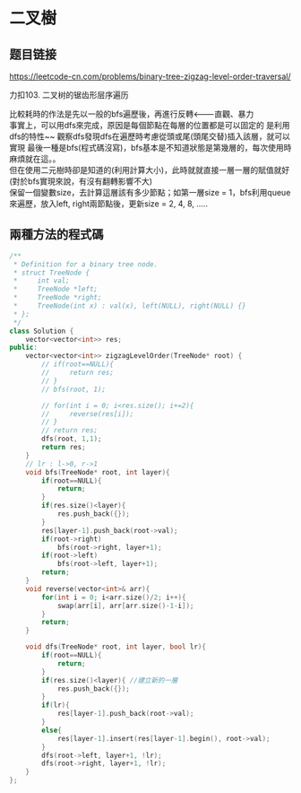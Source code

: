 # 二叉樹

## 题目链接

https://leetcode-cn.com/problems/binary-tree-zigzag-level-order-traversal/

力扣103. 二叉树的锯齿形层序遍历

比較耗時的作法是先以一般的bfs遍歷後，再進行反轉<---直觀、暴力   
事實上，可以用dfs來完成，原因是每個節點在每層的位置都是可以固定的 
是利用dfs的特性~~ 觀察dfs發現dfs在遍歷時考慮從頭或尾(頭尾交替)插入該層，就可以實現
最後一種是bfs(程式碼沒寫)，bfs基本是不知道狀態是第幾層的，每次使用時麻煩就在這。。   
但在使用二元樹時卻是知道的(利用計算大小)，此時就就直接一層一層的賦值就好(對於bfs實現來說，有沒有翻轉影響不大)   
保留一個變數size，去計算這層該有多少節點；如第一層size = 1，bfs利用queue來遍歷，放入left, right兩節點後，更新size = 2, 4, 8, .....    


兩種方法的程式碼
---------------------------------------

```cpp
/**
 * Definition for a binary tree node.
 * struct TreeNode {
 *     int val;
 *     TreeNode *left;
 *     TreeNode *right;
 *     TreeNode(int x) : val(x), left(NULL), right(NULL) {}
 * };
 */
class Solution {
    vector<vector<int>> res;
public:
    vector<vector<int>> zigzagLevelOrder(TreeNode* root) {
        // if(root==NULL){
        //     return res;
        // }
        // bfs(root, 1);

        // for(int i = 0; i<res.size(); i+=2){
        //     reverse(res[i]);
        // }
        // return res;
        dfs(root, 1,1);
        return res;
    }
    // lr : l->0, r->1
    void bfs(TreeNode* root, int layer){
        if(root==NULL){
            return;
        }
        if(res.size()<layer){
            res.push_back({});
        }
        res[layer-1].push_back(root->val);
        if(root->right)
            bfs(root->right, layer+1);
        if(root->left)
            bfs(root->left, layer+1);
        return;
    }
    void reverse(vector<int>& arr){
        for(int i = 0; i<arr.size()/2; i++){
            swap(arr[i], arr[arr.size()-1-i]);
        }
        return;
    }

    void dfs(TreeNode* root, int layer, bool lr){
        if(root==NULL){
            return;
        }
        if(res.size()<layer){ //建立新的一層
            res.push_back({});
        }
        if(lr){
            res[layer-1].push_back(root->val);
        }
        else{
            res[layer-1].insert(res[layer-1].begin(), root->val);
        }
        dfs(root->left, layer+1, !lr);
        dfs(root->right, layer+1, !lr);
    }
};
```
